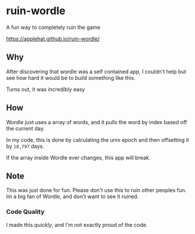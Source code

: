 # ruin-wordle
A fun way to completely ruin the game

https://applehat.github.io/ruin-wordle/

## Why
After discovering that wordle was a self contained app, I couldn't help but see how hard it would be to build something like this.

Turns out, it was incredibly easy

## How
Wordle just uses a array of words, and it pulls the word by index based off the current day.

In my code, this is done by calculating the unix epoch and then offsetting it by `18,797` days.

If the array inside Wordle ever changes, this app will break.

## Note
This was just done for fun.
Please don't use this to ruin other peoples fun.
Im a big fan of Wordle, and don't want to see it ruined.

### Code Quality
I made this _quickly_, and I'm not exactly proud of the code.
